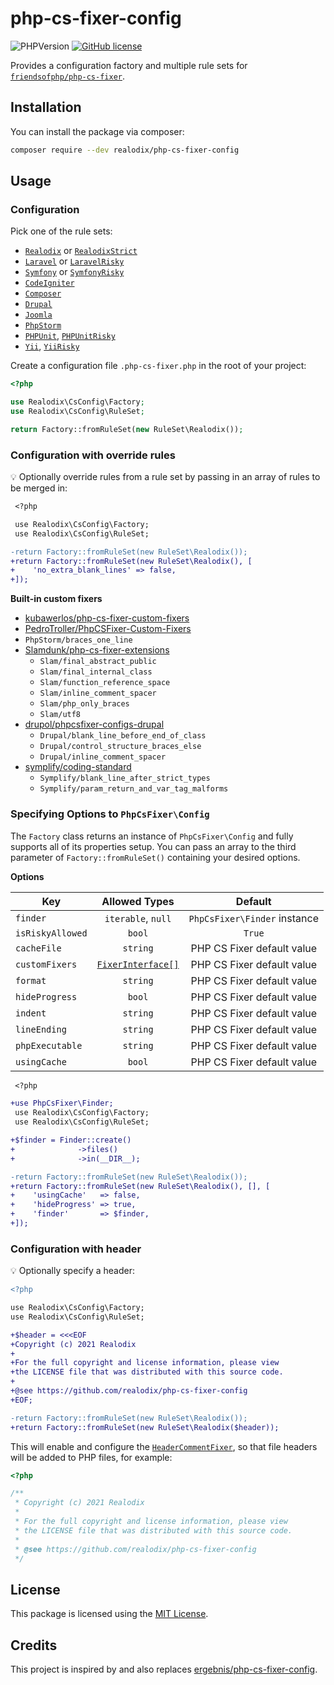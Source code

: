 # php-cs-fixer-config

![PHPVersion](https://img.shields.io/badge/PHP-^7.3|^8-777BB4.svg?style=flat-square)
[![GitHub license](https://img.shields.io/github/license/realodix/PHP-CS-Fixer-Config.svg?style=flat-square)](/LICENSE)

Provides a configuration factory and multiple rule sets for [`friendsofphp/php-cs-fixer`](http://github.com/FriendsOfPHP/PHP-CS-Fixer).

## Installation

You can install the package via composer:

```sh
composer require --dev realodix/php-cs-fixer-config
```

## Usage

### Configuration

Pick one of the rule sets:

* [`Realodix`](src/RuleSet/Realodix.php) or [`RealodixStrict`](src/RuleSet/RealodixStrict.php)
* [`Laravel`](src/RuleSet/Laravel.php) or [`LaravelRisky`](src/RuleSet/LaravelRisky.php)
* [`Symfony`](src/RuleSet/Symfony.php) or [`SymfonyRisky`](src/RuleSet/SymfonyRisky.php)
* [`CodeIgniter`](src/RuleSet/CodeIgniter.php)
* [`Composer`](src/RuleSet/Composer.php)
* [`Drupal`](src/RuleSet/Drupal.php)
* [`Joomla`](src/RuleSet/Joomla.php)
* [`PhpStorm`](src/RuleSet/PhpStorm.php)
* [`PHPUnit`](src/RuleSet/PHPUnit.php), [`PHPUnitRisky`](src/RuleSet/PHPUnitRisky.php)
* [`Yii`](src/RuleSet/Yii.php), [`YiiRisky`](src/RuleSet/YiiRisky.php)

Create a configuration file `.php-cs-fixer.php` in the root of your project:

```php
<?php

use Realodix\CsConfig\Factory;
use Realodix\CsConfig\RuleSet;

return Factory::fromRuleSet(new RuleSet\Realodix());
```

### Configuration with override rules

:bulb: Optionally override rules from a rule set by passing in an array of rules to be merged in:

```diff
 <?php

 use Realodix\CsConfig\Factory;
 use Realodix\CsConfig\RuleSet;

-return Factory::fromRuleSet(new RuleSet\Realodix());
+return Factory::fromRuleSet(new RuleSet\Realodix(), [
+    'no_extra_blank_lines' => false,
+]);
```

**Built-in custom fixers**
- [kubawerlos/php-cs-fixer-custom-fixers](https://github.com/kubawerlos/php-cs-fixer-custom-fixers)
- [PedroTroller/PhpCSFixer-Custom-Fixers](https://github.com/PedroTroller/PhpCSFixer-Custom-Fixers)
- `PhpStorm/braces_one_line`
- [Slamdunk/php-cs-fixer-extensions](https://github.com/Slamdunk/php-cs-fixer-extensions)
  - `Slam/final_abstract_public`
  - `Slam/final_internal_class`
  - `Slam/function_reference_space`
  - `Slam/inline_comment_spacer`
  - `Slam/php_only_braces`
  - `Slam/utf8`
- [drupol/phpcsfixer-configs-drupal](https://github.com/drupol/phpcsfixer-configs-drupal/tree/master/src/Fixer)
  - `Drupal/blank_line_before_end_of_class`
  - `Drupal/control_structure_braces_else`
  - `Drupal/inline_comment_spacer`
- [symplify/coding-standard](https://github.com/symplify/coding-standard/blob/main/docs/rules_overview.md)
  - `Symplify/blank_line_after_strict_types`
  - `Symplify/param_return_and_var_tag_malforms`

### Specifying Options to `PhpCsFixer\Config`

The `Factory` class returns an instance of `PhpCsFixer\Config` and fully supports all of
its properties setup. You can pass an array to the third parameter of
`Factory::fromRuleSet()` containing your desired options.

**Options**

| Key              | Allowed Types           | Default                      |
| ---------------- | :---------------------: | :--------------------------: |
| `finder`         | `iterable`, `null`      | `PhpCsFixer\Finder` instance |
| `isRiskyAllowed` | `bool`                  | `True`                       |
| `cacheFile`      | `string`                | PHP CS Fixer default value   |
| `customFixers`   | [`FixerInterface[]`][1] | PHP CS Fixer default value   |
| `format`         | `string`                | PHP CS Fixer default value   |
| `hideProgress`   | `bool`                  | PHP CS Fixer default value   |
| `indent`         | `string`                | PHP CS Fixer default value   |
| `lineEnding`     | `string`                | PHP CS Fixer default value   |
| `phpExecutable`  | `string`                | PHP CS Fixer default value   |
| `usingCache`     | `bool`                  | PHP CS Fixer default value   |


```diff
 <?php

+use PhpCsFixer\Finder;
 use Realodix\CsConfig\Factory;
 use Realodix\CsConfig\RuleSet;

+$finder = Finder::create()
+              ->files()
+              ->in(__DIR__);

-return Factory::fromRuleSet(new RuleSet\Realodix());
+return Factory::fromRuleSet(new RuleSet\Realodix(), [], [
+    'usingCache'   => false,
+    'hideProgress' => true,
+    'finder'       => $finder,
+]);
```

### Configuration with header

:bulb: Optionally specify a header:

```diff
<?php

use Realodix\CsConfig\Factory;
use Realodix\CsConfig\RuleSet;

+$header = <<<EOF
+Copyright (c) 2021 Realodix
+ 
+For the full copyright and license information, please view
+the LICENSE file that was distributed with this source code.
+ 
+@see https://github.com/realodix/php-cs-fixer-config
+EOF;

-return Factory::fromRuleSet(new RuleSet\Realodix());
+return Factory::fromRuleSet(new RuleSet\Realodix($header));
```

This will enable and configure the [`HeaderCommentFixer`][headerCommentFixer], so that
file headers will be added to PHP files, for example:

```php
<?php

/**
 * Copyright (c) 2021 Realodix
 *
 * For the full copyright and license information, please view
 * the LICENSE file that was distributed with this source code.
 *
 * @see https://github.com/realodix/php-cs-fixer-config
 */
```

## License

This package is licensed using the [MIT License](/LICENSE).

## Credits

This project is inspired by and also replaces [ergebnis/php-cs-fixer-config](https://github.com/ergebnis/php-cs-fixer-config).


[1]: https://github.com/FriendsOfPHP/PHP-CS-Fixer/blob/3.0/src/Fixer/FixerInterface.php
[headerCommentFixer]: https://github.com/FriendsOfPHP/PHP-CS-Fixer/blob/3.0/src/Fixer/Comment/HeaderCommentFixer.php
